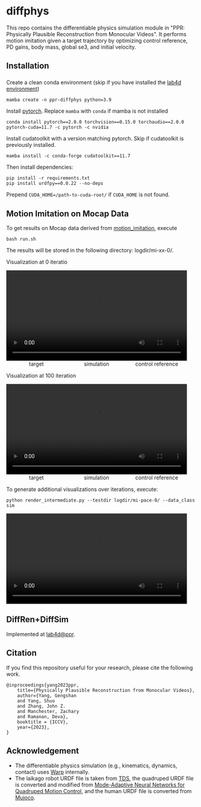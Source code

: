 # diffphys

This repo contains the differentiable physics simulation module in "PPR: Physically Plausible Reconstruction from Monocular Videos". 
It performs motion imitation given a target trajectory by optimizing control reference, PD gains, body mass, global se3, and initial velocity.

## Installation

### 
Create a clean conda environment (skip if you have installed the [lab4d environment](https://lab4d-org.github.io/lab4d/get_started/))
```
mamba create -n ppr-diffphys python=3.9
```

Install [pytorch](https://pytorch.org/get-started/locally/). Replace `mamba` with `conda` if mamba is not installed
```
conda install pytorch==2.0.0 torchvision==0.15.0 torchaudio==2.0.0 pytorch-cuda=11.7 -c pytorch -c nvidia
```

Install cudatoolkit with a version matching pytorch. Skip if cudatoolkit is previously installed.
```
mamba install -c conda-forge cudatoolkit==11.7
```

Then install dependencies:
```
pip install -r requirements.txt
pip install urdfpy==0.0.22 --no-deps
```
Prepend `CUDA_HOME=/path-to-cuda-root/` if `CUDA_HOME` is not found.

## Motion Imitation on Mocap Data

To get results on Mocap data derived from [motion_imitation](https://github.com/erwincoumans/motion_imitation), execute
```
bash run.sh
```
The results will be stored in the following directory: logdir/mi-xx-0/.

Visualization at 0 iteratio

<video width="480" controls>
  <source src="media/all-00000.mp4" type="video/mp4">
</video>
<div style="display: flex; width: 480px;">
    <span style="flex: 1; text-align: center;">target</span>
    <span style="flex: 1; text-align: center;">simulation</span>
    <span style="flex: 1; text-align: center;">control reference</span>
</div>

Visualization at 100 iteration

<video width="480" controls>
  <source src="media/all-00100.mp4" type="video/mp4">
</video>
<div style="display: flex; width: 480px;">
    <span style="flex: 1; text-align: center;">target</span>
    <span style="flex: 1; text-align: center;">simulation</span>
    <span style="flex: 1; text-align: center;">control reference</span>
</div>

To generate additional visualizations over iterations, execute:
```
python render_intermediate.py --testdir logdir/mi-pace-0/ --data_class sim
```
<video width="480" controls>
  <source src="media/sim.mp4" type="video/mp4">
</video>


## DiffRen+DiffSim
Implemented at [lab4d@ppr](https://github.com/lab4d-org/lab4d/tree/ppr).

## Citation

If you find this repository useful for your research, please cite the following work.
```
@inproceedings{yang2023ppr,
	title={Physically Plausible Reconstruction from Monocular Videos},
	author={Yang, Gengshan
	and Yang, Shuo
	and Zhang, John Z.
	and Manchester, Zachary
	and Ramanan, Deva},
	booktitle = {ICCV},
	year={2023},
}
```

## Acknowledgement
- The differentiable physics simulation (e.g., kinematics, dynamics, contact) uses [Warp](https://github.com/NVIDIA/warp) internally. 
- The laikago robot URDF file is taken from [TDS](https://github.com/erwincoumans/tiny-differentiable-simulator), the quadruped URDF file is converted and modified from [Mode-Adaptive Neural Networks for Quadruped Motion Control](https://github.com/sebastianstarke/AI4Animation/tree/master/AI4Animation/SIGGRAPH_2018#mode-adaptive-neural-networks-for-quadruped-motion-control), and the human URDF file is converted from [Mujoco](https://mujoco.org/).
